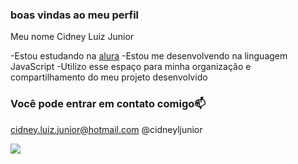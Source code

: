 ### boas vindas ao meu perfil

Meu nome Cidney Luiz Junior

-Estou estudando na [alura](https://www.alura.com.br)
-Estou me desenvolvendo na linguagem JavaScript
-Utilizo esse espaço para minha organização e compartilhamento do meu projeto desenvolvido

### Você pode entrar em contato comigo📫

cidney.luiz.junior@hotmail.com
@cidneyljunior

![](https://media1.tenor.com/m/mCiM7CmGGI4AAAAC/naruto.gif)
